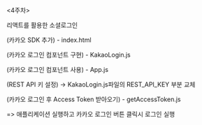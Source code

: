 <4주차>

리액트를 활용한 소셜로그인


(카카오 SDK 추가) - index.html

(카카오 로그인 컴포넌트 구현) - KakaoLogin.js

(카카오 로그인 컴포넌트 사용) - App.js

(REST API 키 설정) -> KakaoLogin.js파일의 REST_API_KEY 부분 교체

(카카오 로그인 후 Access Token 받아오기) - getAccessToken.js


=> 애플리케이션 실행하고 카카오 로그인 버튼 클릭시 로그인 실행
